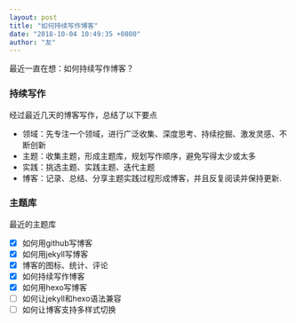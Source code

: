 ```yaml
---
layout: post
title: "如何持续写作博客"
date: "2018-10-04 10:49:35 +0800"
author: "友"
---
```

最近一直在想：如何持续写作博客？

### 持续写作
经过最近几天的博客写作，总结了以下要点
- 领域：先专注一个领域，进行广泛收集、深度思考、持续挖掘、激发灵感、不断创新
- 主题：收集主题，形成主题库，规划写作顺序，避免写得太少或太多
- 实践：挑选主题、实践主题、迭代主题
- 博客：记录、总结、分享主题实践过程形成博客，并且反复阅读并保持更新.

### 主题库
最近的主题库
- [x] 如何用github写博客
- [x] 如何用jekyll写博客
- [x] 博客的图标、统计、评论
- [x] 如何持续写作博客
- [x] 如何用hexo写博客
- [ ] 如何让jekyll和hexo语法兼容
- [ ] 如何让博客支持多样式切换

